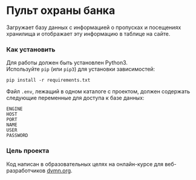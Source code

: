 # Пульт охраны банка
Загружает базу данных с информацией о пропусках и посещениях хранилища и отображает эту информацию в таблице на сайте.

### Как установить
Для работы должен быть установлен Python3.  
Используйте `pip` (или `pip3`) для установки зависимостей:
```
pip install -r requirements.txt
```
Файл `.env`, лежащий в одном каталоге с проектом, должен содержать следующие переменные для доступа к базе данных:
```
ENGINE
HOST
PORT
NAME
USER
PASSWORD
```
### Цель проекта

Код написан в образовательных целях на онлайн-курсе для веб-разработчиков [dvmn.org](https://dvmn.org/).